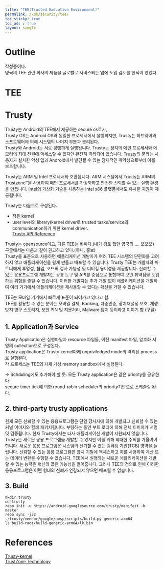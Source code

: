 ```yaml
---
title: "TEE(Trusted Execution Environment)"
permalink: /kdb/security/tee/
toc_sticky: true
toc_ads : true
layout: single
---
```


# Outline
작성중이다.   
영국의 TEE 관련 회사의 제품을 글로벌로 서비스되는 앱에 도입 검토를 한적이 있었다.   

# TEE

# Trusty
Trusty는 Android의 TEE에서 제공하는 secure os로서,      
Trusty OS는 Android OS와 동일한 프로세서에서 실행되지만, Trusty는 하드웨어와 소프트웨어에 의해 시스템의 나머지 부분과 분리된다.    
Trusty와 Android는 서로 평행하게 실행됩니다. 
Trusty는 장치의 메인 프로세서와 메모리의 최대 전원에 액세스할 수 있지만 완전히 격리되어 있습니다.
Trusty의 분리는 사용자가 설치한 악성 앱과 Android에서 발견될 수 있는 잠재적인 취약성으로부터 이를 보호합니다.

Trusty는 ARM 및 Intel 프로세서와 호환됩니다. 
ARM 시스템에서 Trusty는 ARM의 Trustzone™을 사용하여 메인 프로세서를 가상화하고 안전한 신뢰할 수 있는 실행 환경을 만듭니다. 
Intel의 가상화 기술을 사용하는 Intel x86 플랫폼에서도 유사한 지원이 제공됩니다.

Trusty는 다음으로 구성된다.   
* 작은 kernel
* user level의 library(kernel driver로 trusted tasks/service와 communication하기 위한 kernel driver.   
[Trusty API Reference](https://source.android.com/security/trusty/trusty-ref)   

Trusty는 opensource이고, 다른 TEE는 비싸다.(내가 검토 했던 영국의 .... 쯔쯔쯔)   
구글에서는 다음과 같이 권고하고 있다.(아니, 홍보)       
Trusty를 표준으로 사용하면 애플리케이션 개발자가 여러 TEE 시스템의 단편화를 고려하지 않고 애플리케이션을 쉽게 만들고 배포할 수 있습니다. Trusty TEE는 개발자와 파트너에게 투명성, 협업, 코드의 검사 가능성 및 디버깅 용이성을 제공합니다. 신뢰할 수 있는 응용프로그램 개발자는 공통 도구 및 API를 중심으로 통합하여 보안 취약점을 도입하는 위험을 줄일 수 있습니다. 이러한 개발자는 추가 개발 없이 애플리케이션을 개발하여 여러 기기에서 애플리케이션을 재사용할 수 있다는 확신을 가질 수 있습니다.

TEE는 모바일 기기에서 빠르게 표준이 되어가고 있다고 함.   
TEE를 활용할 수 있는 분야는 모바일 결제, Banking, 다중인증, 장치재설정 보호, 재생 방지 영구 스토리지, 보안 PIN 및 지문처리, Malware 탐지 등이라고 이야기 함 (구글)   

## 1. Application과 Service
Trusty Application은 실행파일과 resource 파일들, 이진 manifest 파일, 암호화 서명의 collection으로 구성된다.    
Trusty application은 Trusty kernel아래 unpriviledged mode의 격리된 process로 실행된다.      
각 프로세스는 TEE의 자체 가상 memory sandbox에서 실행된다.    

-> Schduling에도 추가해야 할 듯.
모든 Trusty application은 같은  priority를 공유한다.  
secure timer tick에 의한 round-robin scheduler의 priority기반으로 스케줄링 된다.   

## 2. third-party trusty applications 
현재 모든 신뢰할 수 있는 응용프로그램은 단일 당사자에 의해 개발되고 신뢰할 수 있는 커널 이미지와 함께 패키지됩니다. 부팅하는 동안 부트 로더에 의해 전체 이미지가 서명 및 검증됩니다.
현재 Trusty에서는 타사 애플리케이션 개발이 지원되지 않습니다.
Trusty는 새로운 응용 프로그램을 개발할 수 있지만 이를 위해 최대한 주의를 기울여야 합니다. 새로운 응용 프로그램은 시스템의 신뢰할 수 있는 컴퓨팅 기반(TCB) 영역을 늘립니다.
신뢰할 수 있는 응용 프로그램은 장치 기밀에 액세스하고 이를 사용하여 계산 또는 데이터 변환을 수행할 수 있습니다.
TEE에서 실행되는 새로운 애플리케이션을 개발할 수 있는 능력은 혁신의 많은 가능성을 열어줍니다.
그러나 TEE의 정의로 인해 이러한 응용프로그램은 어떤 형태의 신뢰가 연결되지 않으면 배포될 수 없습니다.

## 3. Build
```
mkdir trusty
cd trusty
repo init -u https://android.googlesource.com/trusty/manifest -b master
repo sync -j32
./trusty/vendor/google/aosp/scripts/build.py generic-arm64
ls build-root/build-generic-arm64/lk.bin
```


# References
[Trusty-kernel](https://android.googlesource.com/kernel/common/+/android-trusty-4.14)  
[TrustZone Technology](http://infocenter.arm.com/help/topic/com.arm.doc.prd29-genc-009492c/PRD29-GENC-009492C_trustzone_security_whitepaper.pdf)   

 
